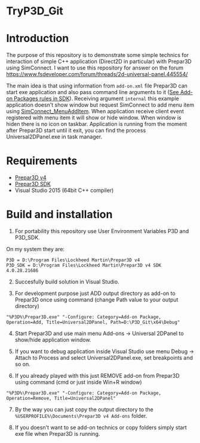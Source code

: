 # TryP3D_Git

# Introduction

The purpose of this repository is to demonstrate some simple technics for interaction of simple C++ application (Direct2D in particular) with Prepar3D using SimConnect. I want to use this repository for answer on the forum https://www.fsdeveloper.com/forum/threads/2d-universal-panel.445554/ 

The main idea is that using information from ```add-on.xml``` file Prepar3D can start exe application and also pass command line arguments to it ([See Add-on Packages rules in SDK](http://www.prepar3d.com/SDKv4/sdk/add-ons/add-on_packages.html)). Receiving argument ```internal``` this example application doesn't show window but request SimConnect to add menu item using [SimConnect_MenuAddItem](http://www.prepar3d.com/SDKv4/sdk/simconnect_api/references/general_functions.html#SimConnect_MenuAddItem). When application receive client event registered with menu item it will show or hide window. When window is hiden there is no icon on taskbar. Application is running from the moment after Prepar3D start until it exit, you can find the process Universal2DPanel.exe in task manager. 

# Requirements
* [Prepar3D v4](https://prepar3d.com/) 
* [Prepar3D SDK](https://prepar3d.com/support/sdk/)
* Visual Studio 2015 (64bit C++ compiler)

# Build and installation

1. For portability this repository use User Environment Variables P3D and P3D_SDK. 

On my system they are:
```
P3D = D:\Program Files\Lockheed Martin\Prepar3D v4
P3D_SDK = D:\Program Files\Lockheed Martin\Prepar3D v4 SDK 4.0.28.21686
```

2. Succesfully build solution in Visual Studio.

3. For development purpose just ADD output directory as add-on to Prepar3D once using command (change Path value to your output directory)
```
"%P3D%\Prepar3D.exe" "-Configure: Category=Add-on Package, Operation=Add, Title=Universal2DPanel, Path=D:\P3D_Git\x64\Debug"
```

4. Start Prepar3D and use main menu Add-ons -> Universal 2DPanel to show/hide application window. 

5. If you want to debug application inside Visual Studio use menu Debug -> Attach to Process and select Universal2DPanel.exe, set breakpoints and so on.

6. If you already played with this just REMOVE add-on from Prepar3D using command (cmd or just inside Win+R window)
```
"%P3D%\Prepar3D.exe" "-Configure: Category=Add-on Package, Operation=Remove, Title=Universal2DPanel"
```

7. By the way you can just copy the output directory to the ```%USERPROFILE%\Documents\Prepar3D v4 Add-ons``` folder. 

8. If you doesn't want to se add-on technics or copy folders simply start exe file when Prepar3D is running.
